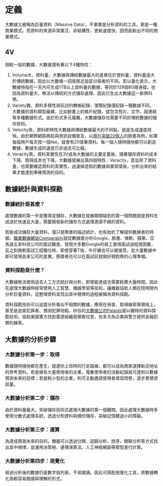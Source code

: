 # 定義
大數據又被稱為巨量資料（Massive Data），不單單是分析資料的工具，更是一種商業模式。而資料的來源非常廣泛、非結構性、更新速度快，因而創新出不同的商業模式。
## 4V
相較一般的數據，大數據還有著以下4種特性：
1. Volume大，資料量，大數據與傳統數據最大的差異在於資料量，資料量遠大於傳統數據，因此以大數據一詞來敘述並區分兩者的不同。若以量化表示，大數據特指在一天內可生成1TB以上資料量的數據，等同於128個8G隨身碟。也因為資料量大，無法以傳統的方式儲存處理，因此衍生出大數據這一新興科學。
2. Variety雜，資料多樣性與前述的轉帳紀錄、瀏覽紀錄僅紀錄一種數據不同，大數據的資料類型龐雜，比如臉書上的帳戶紀錄，就包含照片、文字、超連結等多種數據形式。由於形式多元複雜，大數據儲存也需要不同於傳統數據的儲存技術。
3. Velocity快，資料即時性大數據與傳統數據最大的不同點，就是生成速度飛快。由於網際網路興起與資訊設備普及，以[用戶突破20億人](http://technews.tw/2017/06/28/two-billion-people-coming-together-on-facebook/)的臉書為例，如果每個用戶每天按一個like，就會有20億筆資料。每一個人隨時隨地都可以創造數據，數據生成的速度已非過去可比擬。
4. Veracity真，資料真實性在3V成為大數據的主要定義後，隨著儲存資料的成本下降、取得成本也下降，大數據發展出第四個特性：Veracity，意旨除了資料量，也需要確認資料的真實性，過濾掉造假的數據與異常值後，分析出來的結果才能達到準確預測的目的。

## 數據統計與資料探勘
### 數據統計是甚麼？
處理數據的第一步是獲得並儲存，大數據在發展期間碰到的第一個問題就是資料生成過於快速且大量，需要開發新的儲存方式處理源源不絕的資料。

若能成功儲存大量資料，僅只是簡單的描述統計，也有助於了解提供數據者的特徵。[職業數據網站Comparably](https://buzzorange.com/techorange/2018/08/27/interview-experience-of-company-in-silicon-valley/)就從數據面分析Google、臉書、微軟、蘋果、亞馬遜五家科技公司的面試難度，發現大多數Google的員工覺得面試過程很困難，反之到微軟面試工程職位時，即使穿著T恤、牛仔褲也可以被接受。從大量數據中即可發現各家公司的差異，應徵者也可以在面試前就做好相對應的心理準備。

### 資料探勘是什麼？
大數據無法使用過去人工方式統計與分析，即使能達成也需要耗費大量時間。因此在處理大數據時經常使用人工智慧、機器學習等技術，讓機器協助人類在短時間內分析巨量資料，這整理資料並找出其中規律的過程被稱為資料探勘。

資料探勘技術可以追蹤分析看似不相關的數據，應用在偵查、取得線索等領域上，甚至是追查犯罪者、預測犯罪地點。矽谷的[大數據公司Palantir](https://finance.technews.tw/2015/12/24/palandir-raises-880-millions/)就以獨特的資料探勘技術，協助美國軍方找到蓋達組織首領賓拉登，也多次為企業與警方提供金融犯罪的線索。

## 大數據的分析步驟

### 大數據分析第一步：取得

數據隨時隨地都在產生，就連你上班時的行走路線，都可以成為商家選擇新店地址的參考資料。若是擁有大量使用者的企業，蒐集使用者的活動紀錄就可達到以數據預測未來的目標；若是較小型的企業，則可主動邀請使用者填寫問卷，逐步累積資訊量。

### 大數據分析第二步：儲存

由於資料量龐大，突破儲存技術式處理大數據的第一個難關。因此處理大數據時多使用分散式處理系統，透過分割資料與備份儲存，突破記憶體過小的障礙。

### 大數據分析第三步：運算

為達成預測未來的目的，機器可以透過分類、迴歸分析、排序、關聯分析等方式找出其中規律，並運用決策樹、遺傳演算法、人工神經網路等模型進行計算。

### 大數據分析第四步：視覺化

經過分析後的數據仍是數字與列表，不易閱讀。因此可搭配視覺化工具，將數據轉化為較容易閱讀與理解的形式。